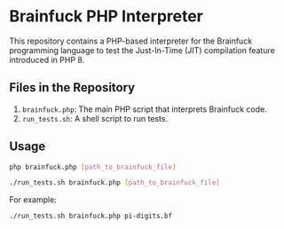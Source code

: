 

# Brainfuck PHP Interpreter

This repository contains a PHP-based interpreter for the Brainfuck programming language to test the Just-In-Time (JIT) compilation feature introduced in PHP 8.

## Files in the Repository

1. `brainfuck.php`: The main PHP script that interprets Brainfuck code.
2. `run_tests.sh`: A shell script to run tests.

## Usage

```bash
php brainfuck.php [path_to_brainfuck_file]
```

```bash
./run_tests.sh brainfuck.php [path_to_brainfuck_file]
```

For example:

```bash
./run_tests.sh brainfuck.php pi-digits.bf
```
